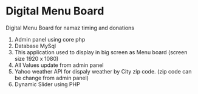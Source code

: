 # Digital Menu Board
Digital Menu Board for namaz timing and donations
<br>
1. Admin panel using core php <br>
2. Database MySql <br>
3. This application used to display in big screen as Menu board (screen size 1920 x 1080) <br>
4. All Values update from admin panel <br>
5. Yahoo weather API for dispaly weather by City zip code. (zip code can be change from admin panel) <br>
6. Dynamic Slider using PHP <br>
